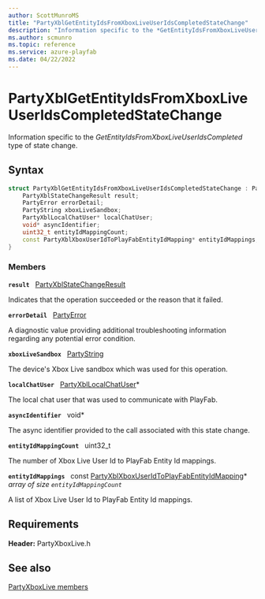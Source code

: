 ```yaml
---
author: ScottMunroMS
title: "PartyXblGetEntityIdsFromXboxLiveUserIdsCompletedStateChange"
description: "Information specific to the *GetEntityIdsFromXboxLiveUserIdsCompleted* type of state change."
ms.author: scmunro
ms.topic: reference
ms.service: azure-playfab
ms.date: 04/22/2022
---
```


# PartyXblGetEntityIdsFromXboxLiveUserIdsCompletedStateChange  

Information specific to the *GetEntityIdsFromXboxLiveUserIdsCompleted* type of state change.  

## Syntax  
  
```cpp
struct PartyXblGetEntityIdsFromXboxLiveUserIdsCompletedStateChange : PartyXblStateChange {  
    PartyXblStateChangeResult result;  
    PartyError errorDetail;  
    PartyString xboxLiveSandbox;  
    PartyXblLocalChatUser* localChatUser;  
    void* asyncIdentifier;  
    uint32_t entityIdMappingCount;  
    const PartyXblXboxUserIdToPlayFabEntityIdMapping* entityIdMappings;  
}  
```
  
### Members  
  
**`result`** &nbsp; [PartyXblStateChangeResult](../enums/partyxblstatechangeresult.md)  
  
Indicates that the operation succeeded or the reason that it failed.
  
**`errorDetail`** &nbsp; [PartyError](../../../networking/reference/typedefs.md)  
  
A diagnostic value providing additional troubleshooting information regarding any potential error condition.
  
**`xboxLiveSandbox`** &nbsp; [PartyString](../../../networking/reference/typedefs.md)  
  
The device's Xbox Live sandbox which was used for this operation.
  
**`localChatUser`** &nbsp; [PartyXblLocalChatUser](../classes/PartyXblLocalChatUser/partyxbllocalchatuser.md)*  
  
The local chat user that was used to communicate with PlayFab.
  
**`asyncIdentifier`** &nbsp; void*  
  
The async identifier provided to the call associated with this state change.
  
**`entityIdMappingCount`** &nbsp; uint32_t  
  
The number of Xbox Live User Id to PlayFab Entity Id mappings.
  
**`entityIdMappings`** &nbsp; const [PartyXblXboxUserIdToPlayFabEntityIdMapping](partyxblxboxuseridtoplayfabentityidmapping.md)*  
*array of size `entityIdMappingCount`*  
  
A list of Xbox Live User Id to PlayFab Entity Id mappings.
  
  
## Requirements  
  
**Header:** PartyXboxLive.h
  
## See also  
[PartyXboxLive members](../partyxboxlive_members.md)  

  
  
